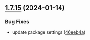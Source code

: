 ## [1.7.15](https://github.com/ExpediaGroup/spec-transformer/compare/v1.7.14...v1.7.15) (2024-01-14)


### Bug Fixes

* update package settings ([46eeb4a](https://github.com/ExpediaGroup/spec-transformer/commit/46eeb4aa5514263671214a3302bffa8316139d24))
